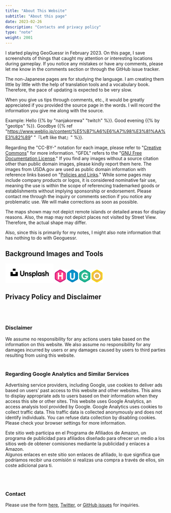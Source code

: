 ```yaml
---
title: "About This Website"
subtitle: "About this page"
date: 2023-02-26
description: "Contacts and privacy policy"
type: "note"
weight: 2001
---
```

I started playing GeoGuessr in February 2023. On this page, I save screenshots of things that caught my attention or interesting locations during gameplay. If you notice any mistakes or have any comments, please let me know in the comments section or through the GitHub issue tracker.

The non-Japanese pages are for studying the language. I am creating them little by little with the help of translation tools and a vocabulary book. Therefore, the pace of updating is expected to be very slow.

When you give us tips through comments, etc., it would be greatly appreciated if you provided the source page in the words. I will record the information you give me along with the source.

Example: Hello {{% by "nanjakorewa" "twitch" %}}. Good evening {{% by "geotips" %}}. Goodbye {{% ref "https://www.weblio.jp/content/%E5%B7%A6%E6%A7%98%E3%81%AA%E3%82%89" "『Left like that』" %}}.

Regarding the "CC-BY-" notation for each image, please refer to "<a href="https://creativecommons.org/">Creative Commons</a>" for more information. "GFDL" refers to the "<a href="https://ja.wikipedia.org/wiki/GNU_Free_Documentation_License">GNU Free Documentation License</a>." If you find any images without a source citation other than public domain images, please kindly report them here. The images from USDA.gov are used as public domain information with reference links based on "<a href="https://www.usda.gov/policies-and-links">Policies and Links</a>." While some pages may include company products or logos, it is considered nominative fair use, meaning the use is within the scope of referencing trademarked goods or establishments without implying sponsorship or endorsement. Please contact me through the inquiry or comments section if you notice any problematic use. We will make corrections as soon as possible.

The maps shown may not depict remote islands or detailed areas for display reasons. Also, the map may not depict places not visited by Street View. Therefore, the actual shape may differ.

Also, since this is primarily for my notes, I might also note information that has nothing to do with Geoguessr.

<h2 class="no-blur">Background Images and Tools</h2>
<dlv style="text-align:left;pointer-events:none;">
<img src="./2023-05-03-03-16-48.png" width="30%" style="margin-left:0;" class="unclickable">
<img src="./2023-04-15-23-01-05.png" width="30%" style="margin-left:0;" class="unclickable">
</div>
<br />
<h2 class="no-blur">Privacy Policy and Disclaimer</h2>


<br />
<br />
<h3 class="no-blur">Disclaimer</h3>
We assume no responsibility for any actions users take based on the information on this website. We also assume no responsibility for any damages incurred by users or any damages caused by users to third parties resulting from using this website.


<br />
<br />
<h3 class="no-blur">Regarding Google Analytics and Similar Services</h3>
Advertising service providers, including Google, use cookies to deliver ads based on users' past access to this website and other websites. This aims to display appropriate ads to users based on their information when they access this site or other sites. This website uses Google Analytics, an access analysis tool provided by Google. Google Analytics uses cookies to collect traffic data. This traffic data is collected anonymously and does not identify individuals. You can refuse data collection by disabling cookies. Please check your browser settings for more information.


Este sitio web participa en el Programa de Afiliados de Amazon, un programa de publicidad para afiliados diseñado para ofrecer un medio a los sitios web de obtener comisiones mediante la publicidad y enlaces a Amazon.  
Algunos enlaces en este sitio son enlaces de afiliado, lo que significa que podríamos recibir una comisión si realizas una compra a través de ellos, sin coste adicional para ti.


<br />
<br />
<h3 class="no-blur">Contact</h3>
Please use the form <a href="https://ssl.form-mailer.jp/fms/167b8369777173">here</a>, <a href="https://twitter.com/nanjakorewa">Twitter</a>, or <a href="https://github.com/nanjakorewa/GeoGuessrTips/issues">GitHub issues</a> for inquiries.